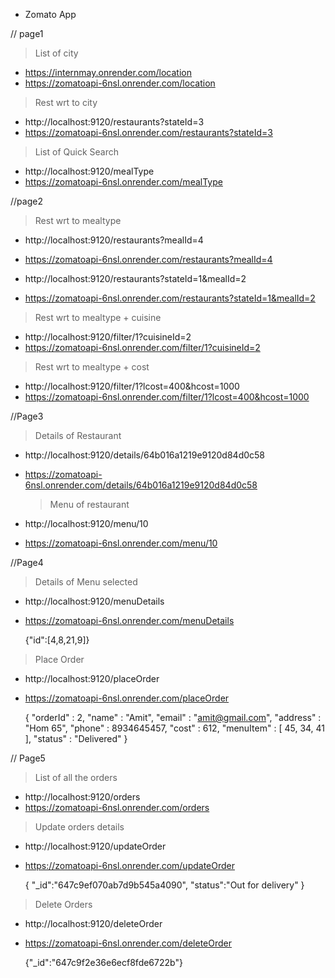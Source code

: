 - Zomato App

// page1

> List of city

- https://internmay.onrender.com/location
- https://zomatoapi-6nsl.onrender.com/location

> Rest wrt to city

- http://localhost:9120/restaurants?stateId=3
- https://zomatoapi-6nsl.onrender.com/restaurants?stateId=3

> List of Quick Search

- http://localhost:9120/mealType
- https://zomatoapi-6nsl.onrender.com/mealType

//page2

> Rest wrt to mealtype

- http://localhost:9120/restaurants?mealId=4
- https://zomatoapi-6nsl.onrender.com/restaurants?mealId=4

- http://localhost:9120/restaurants?stateId=1&mealId=2
- https://zomatoapi-6nsl.onrender.com/restaurants?stateId=1&mealId=2

> Rest wrt to mealtype + cuisine

- http://localhost:9120/filter/1?cuisineId=2
- https://zomatoapi-6nsl.onrender.com/filter/1?cuisineId=2

> Rest wrt to mealtype + cost

- http://localhost:9120/filter/1?lcost=400&hcost=1000
- https://zomatoapi-6nsl.onrender.com/filter/1?lcost=400&hcost=1000

//Page3

> Details of Restaurant

- http://localhost:9120/details/64b016a1219e9120d84d0c58
- https://zomatoapi-6nsl.onrender.com/details/64b016a1219e9120d84d0c58

  > Menu of restaurant

- http://localhost:9120/menu/10
- https://zomatoapi-6nsl.onrender.com/menu/10

//Page4

> Details of Menu selected

- http://localhost:9120/menuDetails
- https://zomatoapi-6nsl.onrender.com/menuDetails

  {"id":[4,8,21,9]}

> Place Order

- http://localhost:9120/placeOrder
- https://zomatoapi-6nsl.onrender.com/placeOrder

  {
  "orderId" : 2,
  "name" : "Amit",
  "email" : "amit@gmail.com",
  "address" : "Hom 65",
  "phone" : 8934645457,
  "cost" : 612,
  "menuItem" : [
  45,
  34,
  41
  ],
  "status" : "Delivered"
  }

// Page5

> List of all the orders

- http://localhost:9120/orders
- https://zomatoapi-6nsl.onrender.com/orders

> Update orders details

- http://localhost:9120/updateOrder
- https://zomatoapi-6nsl.onrender.com/updateOrder

  {
  "\_id":"647c9ef070ab7d9b545a4090",
  "status":"Out for delivery"
  }

> Delete Orders

- http://localhost:9120/deleteOrder
- https://zomatoapi-6nsl.onrender.com/deleteOrder

  {"\_id":"647c9f2e36e6ecf8fde6722b"}
